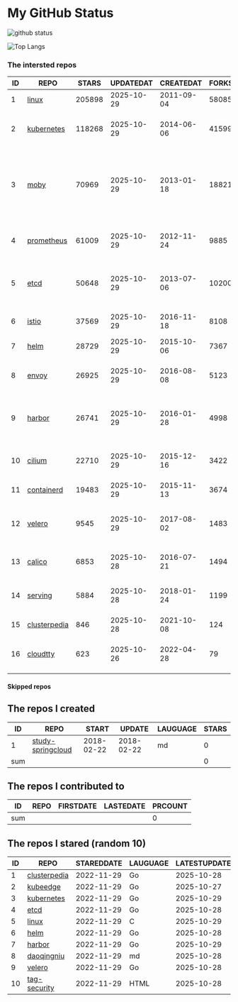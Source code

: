 # My GitHub Status

<img src="https://github-readme-stats-1.yihong0618.vercel.app/api?username=daoqingniu&show_icons=true&&&hide_title=true&count_private=true" alt="github status" />

![Top Langs](https://github-readme-stats-1.yihong0618.vercel.app/api/top-langs/?username=daoqingniu&layout=compact)

<!--START_SECTION:github_repos-->
### The intersted repos
| ID |                              REPO                               | STARS  | UPDATEDAT  | CREATEDAT  | FORKSCOUNT |                                                DESCRIPTIONS                                                |
|----|-----------------------------------------------------------------|--------|------------|------------|------------|------------------------------------------------------------------------------------------------------------|
|  1 | [linux](https://github.com/torvalds/linux)                      | 205898 | 2025-10-29 | 2011-09-04 |      58085 | Linux kernel source tree                                                                                   |
|  2 | [kubernetes](https://github.com/kubernetes/kubernetes)          | 118268 | 2025-10-29 | 2014-06-06 |      41599 | Production-Grade Container Scheduling and Management                                                       |
|  3 | [moby](https://github.com/moby/moby)                            |  70969 | 2025-10-29 | 2013-01-18 |      18821 | The Moby Project - a collaborative project for the container ecosystem to assemble container-based systems |
|  4 | [prometheus](https://github.com/prometheus/prometheus)          |  61009 | 2025-10-29 | 2012-11-24 |       9885 | The Prometheus monitoring system and time series database.                                                 |
|  5 | [etcd](https://github.com/etcd-io/etcd)                         |  50648 | 2025-10-29 | 2013-07-06 |      10200 | Distributed reliable key-value store for the most critical data of a distributed system                    |
|  6 | [istio](https://github.com/istio/istio)                         |  37569 | 2025-10-29 | 2016-11-18 |       8108 | Connect, secure, control, and observe services.                                                            |
|  7 | [helm](https://github.com/helm/helm)                            |  28729 | 2025-10-29 | 2015-10-06 |       7367 | The Kubernetes Package Manager                                                                             |
|  8 | [envoy](https://github.com/envoyproxy/envoy)                    |  26925 | 2025-10-29 | 2016-08-08 |       5123 | Cloud-native high-performance edge/middle/service proxy                                                    |
|  9 | [harbor](https://github.com/goharbor/harbor)                    |  26741 | 2025-10-29 | 2016-01-28 |       4998 | An open source trusted cloud native registry project that stores, signs, and scans content.                |
| 10 | [cilium](https://github.com/cilium/cilium)                      |  22710 | 2025-10-29 | 2015-12-16 |       3422 | eBPF-based Networking, Security, and Observability                                                         |
| 11 | [containerd](https://github.com/containerd/containerd)          |  19483 | 2025-10-29 | 2015-11-13 |       3674 | An open and reliable container runtime                                                                     |
| 12 | [velero](https://github.com/vmware-tanzu/velero)                |   9545 | 2025-10-29 | 2017-08-02 |       1483 | Backup and migrate Kubernetes applications and their persistent volumes                                    |
| 13 | [calico](https://github.com/projectcalico/calico)               |   6853 | 2025-10-28 | 2016-07-21 |       1494 | Cloud native networking and network security                                                               |
| 14 | [serving](https://github.com/knative/serving)                   |   5884 | 2025-10-28 | 2018-01-24 |       1199 | Kubernetes-based, scale-to-zero, request-driven compute                                                    |
| 15 | [clusterpedia](https://github.com/clusterpedia-io/clusterpedia) |    846 | 2025-10-28 | 2021-10-08 |        124 | The Encyclopedia of Kubernetes clusters                                                                    |
| 16 | [cloudtty](https://github.com/cloudtty/cloudtty)                |    623 | 2025-10-26 | 2022-04-28 |         79 | A Friendly Kubernetes CloudShell (Web Terminal) !                                                          |



#### Skipped repos
<!--END_SECTION:github_repos-->

<!--START_SECTION:my_github-->
## The repos I created
| ID  |                                 REPO                                 |   START    |   UPDATE   | LAUGUAGE | STARS |
|-----|----------------------------------------------------------------------|------------|------------|----------|-------|
|   1 | [study-springcloud](https://github.com/daoqingniu/study-springcloud) | 2018-02-22 | 2018-02-22 | md       |     0 |
| sum |                                                                      |            |            |          |     0 |

## The repos I contributed to
| ID  | REPO | FIRSTDATE | LASTEDATE | PRCOUNT |
|-----|------|-----------|-----------|---------|
| sum |      |           |           |       0 |

## The repos I stared (random 10)
| ID |                              REPO                               | STAREDDATE | LAUGUAGE | LATESTUPDATE |
|----|-----------------------------------------------------------------|------------|----------|--------------|
|  1 | [clusterpedia](https://github.com/clusterpedia-io/clusterpedia) | 2022-11-29 | Go       | 2025-10-28   |
|  2 | [kubeedge](https://github.com/kubeedge/kubeedge)                | 2022-11-29 | Go       | 2025-10-27   |
|  3 | [kubernetes](https://github.com/kubernetes/kubernetes)          | 2022-11-29 | Go       | 2025-10-29   |
|  4 | [etcd](https://github.com/etcd-io/etcd)                         | 2022-11-29 | Go       | 2025-10-28   |
|  5 | [linux](https://github.com/torvalds/linux)                      | 2022-11-29 | C        | 2025-10-29   |
|  6 | [helm](https://github.com/helm/helm)                            | 2022-11-29 | Go       | 2025-10-28   |
|  7 | [harbor](https://github.com/goharbor/harbor)                    | 2022-11-29 | Go       | 2025-10-29   |
|  8 | [daoqingniu](https://github.com/daoqingniu/daoqingniu)          | 2022-11-29 | md       | 2025-10-28   |
|  9 | [velero](https://github.com/vmware-tanzu/velero)                | 2022-11-29 | Go       | 2025-10-28   |
| 10 | [tag-security](https://github.com/cncf/tag-security)            | 2022-11-29 | HTML     | 2025-10-28   |

<!--END_SECTION:my_github-->
